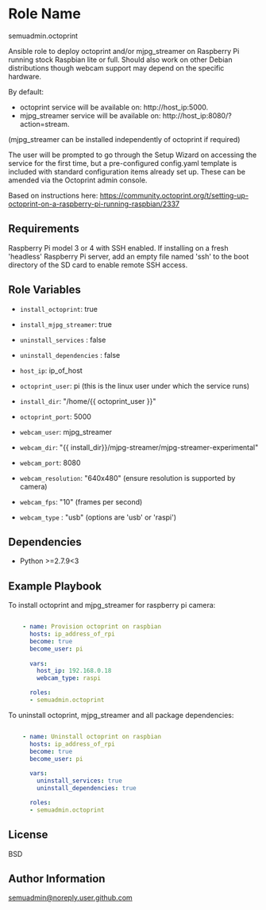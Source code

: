 Role Name
=========

semuadmin.octoprint

Ansible role to deploy octoprint and/or mjpg_streamer on Raspberry Pi running stock Raspbian
lite or full. Should also work on other Debian distributions though webcam support may
depend on the specific hardware.

By default:
- octoprint service will be available on: http://host_ip:5000.
- mjpg_streamer service will be available on: http://host_ip:8080/?action=stream.

(mjpg_streamer can be installed independently of octoprint if required)

The user will be prompted to go through the Setup Wizard on accessing the service for the
first time, but a pre-configured config.yaml template is included with standard configuration
items already set up. These can be amended via the Octoprint admin console.

Based on instructions here:
https://community.octoprint.org/t/setting-up-octoprint-on-a-raspberry-pi-running-raspbian/2337

Requirements
------------

Raspberry Pi model 3 or 4 with SSH enabled. If installing on a fresh 'headless' Raspberry Pi
server, add an empty file named 'ssh' to the boot directory of the SD card to 
enable remote SSH access.

Role Variables
--------------

- `install_octoprint`: true
- `install_mjpg_streamer`: true
- `uninstall_services` : false
- `uninstall_dependencies` : false
        
- `host_ip`: ip_of_host
- `octoprint_user`: pi (this is the linux user under which the service runs)
- `install_dir`: "/home/{{ octoprint_user }}"
- `octoprint_port`: 5000

- `webcam_user`: mjpg_streamer
- `webcam_dir`: "{{ install_dir}}/mjpg-streamer/mjpg-streamer-experimental"
- `webcam_port`: 8080
- `webcam_resolution`: "640x480" (ensure resolution is supported by camera)
- `webcam_fps`: "10" (frames per second)
- `webcam_type` : "usb" (options are 'usb' or 'raspi')

Dependencies
------------

- Python >=2.7.9<3

Example Playbook
----------------

To install octoprint and mjpg_streamer for raspberry pi camera:

```yaml

    - name: Provision octoprint on raspbian
      hosts: ip_address_of_rpi
      become: true
      become_user: pi
      
      vars:
        host_ip: 192.168.0.18
        webcam_type: raspi

      roles:
      - semuadmin.octoprint
```
To uninstall octoprint, mjpg_streamer and all package dependencies:

```yaml

    - name: Uninstall octoprint on raspbian
      hosts: ip_address_of_rpi
      become: true
      become_user: pi
      
      vars:
        uninstall_services: true
        uninstall_dependencies: true

      roles:
      - semuadmin.octoprint
```

License
-------

BSD

Author Information
------------------

semuadmin@noreply.user.github.com
